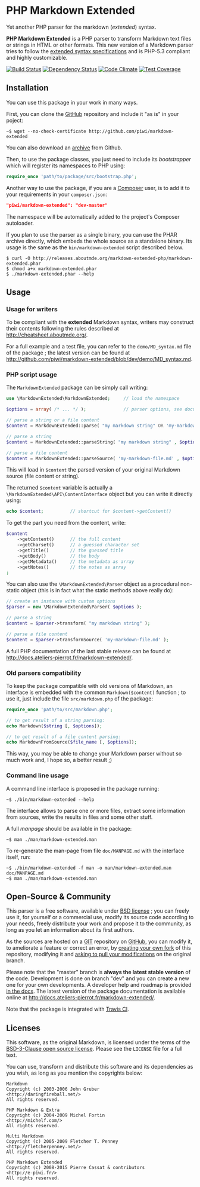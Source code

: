 PHP Markdown Extended
=====================

Yet another PHP parser for the markdown (*extended*) syntax.

**PHP Markdown Extended** is a PHP parser to transform Markdown text files or strings in
HTML or other formats. This new version of a Markdown parser tries to follow the 
[extended syntax specifications](http://manifest.aboutmde.org/) and is PHP-5.3 compliant
and highly customizable.

[![Build Status](https://travis-ci.org/piwi/markdown-extended.svg?branch=master)](http://travis-ci.org/piwi/markdown-extended)
[![Dependency Status](https://www.versioneye.com/user/projects/550e3650bc1c12efc3000067/badge.svg?style=flat)](http://www.versioneye.com/user/projects/550e3650bc1c12efc3000067)
[![Code Climate](https://codeclimate.com/github/piwi/markdown-extended/badges/gpa.svg)](http://codeclimate.com/github/piwi/markdown-extended)
[![Test Coverage](https://codeclimate.com/github/piwi/markdown-extended/badges/coverage.svg)](http://codeclimate.com/github/piwi/markdown-extended)


Installation
------------

You can use this package in your work in many ways.

First, you can clone the [GitHub](http://github.com/piwi/markdown-extended)
repository and include it "as is" in your poject:

    ~$ wget --no-check-certificate http://github.com/piwi/markdown-extended

You can also download an [archive](http://github.com/piwi/markdown-extended/downloads)
from Github.

Then, to use the package classes, you just need to include its *bootstrapper* which
will register its namespaces to PHP using:

```php
require_once 'path/to/package/src/bootstrap.php';
```

Another way to use the package, if you are a [Composer](http://getcomposer.org/) user,
is to add it to your requirements in your `composer.json`:

```json
"piwi/markdown-extended": "dev-master"
```

The namespace will be automatically added to the project's Composer autoloader.

If you plan to use the parser as a single binary, you can use the PHAR archive directly,
which embeds the whole source as a standalone binary. Its usage is the same as the
`bin/markdown-extended` script described below.

    $ curl -O http://releases.aboutmde.org/markdown-extended-php/markdown-extended.phar
    $ chmod a+x markdown-extended.phar
    $ ./markdown-extended.phar --help


Usage
-----

### Usage for writers

To be compliant with the **extended** Markdown syntax, writers may construct their contents
following the rules described at <http://cheatsheet.aboutmde.org/>.

For a full example and a test file, you can refer to the `demo/MD_syntax.md` file of the package ;
the latest version can be found at <http://github.com/piwi/markdown-extended/blob/dev/demo/MD_syntax.md>.

### PHP script usage

The `MarkdownExtended` package can be simply call writing:

```php
use \MarkdownExtended\MarkdownExtended;     // load the namespace

$options = array( /* ... */ );              // parser options, see documentation

// parse a string or a file content
$content = MarkdownExtended::parse( "my markdown string" OR 'my-markdown-file.md' , $options );

// parse a string
$content = MarkdownExtended::parseString( "my markdown string" , $options );

// parse a file content
$content = MarkdownExtended::parseSource( 'my-markdown-file.md' , $options );

```

This will load in `$content` the parsed version of your original Markdown source (file content or string).

The returned `$content` variable is actually a `\MarkdownExtended\API\ContentInterface` object but you can
write it directly using:

```php
echo $content;          // shortcut for $content->getContent()
```

To get the part you need from the content, write:

```php
$content
    ->getContent()      // the full content
    ->getCharset()      // a guessed character set
    ->getTitle()        // the guessed title
    ->getBody()         // the body
    ->getMetadata()     // the metadata as array
    ->getNotes()        // the notes as array
;
```

You can also use the `\MarkdownExtended\Parser` object as a procedural non-static
object (this is in fact what the static methods above really do):

```php
// create an instance with custom options
$parser = new \MarkdownExtended\Parser( $options );

// parse a string
$content = $parser->transform( "my markdown string" );

// parse a file content
$content = $parser->transformSource( 'my-markdown-file.md' );
```

A full PHP documentation of the last stable release can be found at
<http://docs.ateliers-pierrot.fr/markdown-extended/>.

### Old parsers compatibility

To keep the package compatible with old versions of Markdown, an interface is embedded
with the common `Markdown($content)` function ; to use it, just include the file
`src/markdown.php` of the package:

```php
require_once 'path/to/src/markdown.php';

// to get result of a string parsing:
echo Markdown($string [, $options]);

// to get result of a file content parsing:
echo MarkdownFromSource($file_name [, $options]);
```

This way, you may be able to change your Markdown parser without so much work and, 
I hope so, a better result ;)

### Command line usage

A command line interface is proposed in the package running:

    ~$ ./bin/markdown-extended --help

The interface allows to parse one or more files, extract some information from sources,
write the results in files and some other stuff.

A full *manpage* should be available in the package:

    ~$ man ./man/markdown-extended.man

To re-generate the man-page from file `doc/MANPAGE.md` with the interface itself, run:

    ~$ ./bin/markdown-extended -f man -o man/markdown-extended.man doc/MANPAGE.md
    ~$ man ./man/markdown-extended.man


Open-Source & Community
-----------------------

This parser is a free software, available under [BSD license](http://en.wikipedia.org/wiki/BSD_licenses) ; 
you can freely use it, for yourself or a commercial use, modify its source code according
to your needs, freely distribute your work and propose it to the community, as long as you
let an information about its first authors.

As the sources are hosted on a [GIT](http://git-scm.com/) repository on
[GitHub](http://github.com/piwi/markdown-extended), you can modify it, to
ameliorate a feature or correct an error, by [creating your own fork](http://help.github.com/articles/fork-a-repo)
of this repository, modifying it and [asking to pull your modifications](http://github.com/piwi/markdown-extended/pulls)
on the original branch.

Please note that the "master" branch is **always the latest stable version** of the code. 
Development is done on branch "dev" and you can create a new one for your own developments.
A developer help and roadmap is provided [in the docs](docs/ROADMAP.md).
The latest version of the package documentation is available online at
<http://docs.ateliers-pierrot.fr/markdown-extended/>.

Note that the package is integrated with [Travis CI](http://travis-ci.org/).


Licenses
--------

This software, as the original Markdown, is licensed under the terms of the
[BSD-3-Clause open source license](http://opensource.org/licenses/BSD-3-Clause).
Please see the `LICENSE` file for a full text.

You can use, transform and distribute this software and its dependencies as you wish, as
long as you mention the copyrights below:

    Markdown  
    Copyright (c) 2003-2006 John Gruber   
    <http://daringfireball.net/>   
    All rights reserved.

    PHP Markdown & Extra  
    Copyright (c) 2004-2009 Michel Fortin  
    <http://michelf.com/>  
    All rights reserved.

    Multi Markdown  
    Copyright (c) 2005-2009 Fletcher T. Penney
    <http://fletcherpenney.net/>  
    All rights reserved.

    PHP Markdown Extended
    Copyright (c) 2008-2015 Pierre Cassat & contributors
    <http://e-piwi.fr/>  
    All rights reserved.
